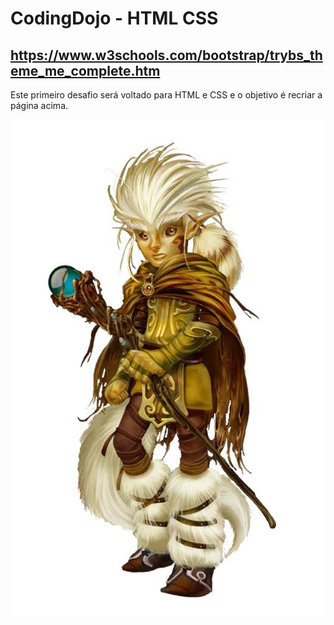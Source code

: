 # CodingDojo - HTML CSS
## https://www.w3schools.com/bootstrap/trybs_theme_me_complete.htm

Este primeiro desafio será voltado para HTML e CSS e o objetivo é recriar a página acima.

![Teste](/docs/gnome.jpg)

